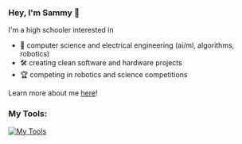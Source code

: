 ### Hey, I'm Sammy 👋

I'm a high schooler interested in

- 🧠 computer science and electrical engineering (ai/ml, algorithms, robotics)
- 🛠️ creating clean software and hardware projects
- 🏆 competing in robotics and science competitions

Learn more about me [here](https://samuel-asefa.github.io)!

### My Tools:
[![My Tools](https://skillicons.dev/icons?i=html,css,js,py,java,cpp,cs,go,swift,lua,unity,flutter,nodejs,nextjs,react&theme=dark)](https://skillicons.dev)
